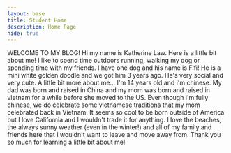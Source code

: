 ```yaml
---
layout: base
title: Student Home 
description: Home Page
hide: true
---
```


WELCOME TO MY BLOG!
Hi my name is Katherine Law.
Here is a little bit about me!
I like to spend time outdoors running, walking my dog or spending time with my friends. 
I have one dog and his name is Fifi! He is a mini white golden doodle and we got him 3 years ago. He's very social and very cute. 
A little bit more about me... I'm 14 years old and i'm chinese. My dad was born and raised in China and my mom was born and raised in vietnam for a while before she moved to the US. Even though i'm fully chinese, we do celebrate some vietnamese traditions that my mom celebrated back in Vietnam.
It seems so cool to be born outside of America but I love California and I wouldn't trade it for anything. I love the beaches, the always sunny weather (even in the winter!) and all of my family and friends here that I wouldn't want to leave and move away from.
Thank you so much for learning a little bit about me!
